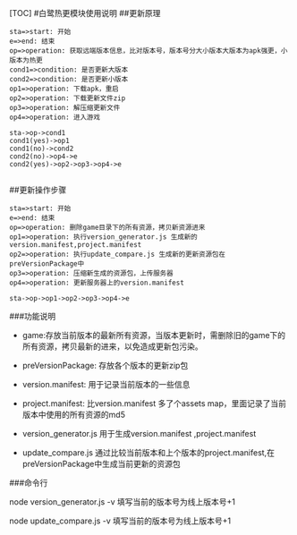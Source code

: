 [TOC]
#白鹭热更模块使用说明
##更新原理
```flow
sta=>start: 开始
e=>end: 结束
op=>operation: 获取远端版本信息，比对版本号，版本号分大小版本大版本为apk强更，小版本为热更
cond1=>condition: 是否更新大版本
cond2=>condition: 是否更新小版本
op1=>operation: 下载apk，重启
op2=>operation: 下载更新文件zip
op3=>operation: 解压缩更新文件
op4=>operation: 进入游戏

sta->op->cond1
cond1(yes)->op1
cond1(no)->cond2
cond2(no)->op4->e
cond2(yes)->op2->op3->op4->e


``` 
##更新操作步骤
```flow
sta=>start: 开始
e=>end: 结束
op=>operation: 删除game目录下的所有资源，拷贝新资源进来
op1=>operation: 执行version_generator.js 生成新的 version.manifest,project.manifest
op2=>operation: 执行update_compare.js 生成新的更新资源包在preVersionPackage中
op3=>operation: 压缩新生成的资源包，上传服务器
op4=>operation: 更新服务器上的version.manifest

sta->op->op1->op2->op3->op4->e

``` 
	
###功能说明 
- game:存放当前版本的最新所有资源，当版本更新时，需删除旧的game下的所有资源，拷贝最新的进来，以免造成更新包污染。

- preVersionPackage: 存放各个版本的更新zip包

- version.manifest: 用于记录当前版本的一些信息

- project.manifest: 比version.manifest 多了个assets map，里面记录了当前版本中使用的所有资源的md5

- version_generator.js 用于生成version.manifest ,project.manifest

- update_compare.js 通过比较当前版本和上个版本的project.manifest,在preVersionPackage中生成当前更新的资源包

###命令行

node version_generator.js -v 填写当前的版本号为线上版本号+1

node update_compare.js -v 填写当前的版本号为线上版本号+1